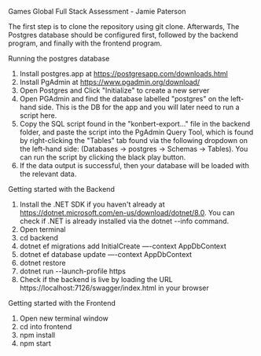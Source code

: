 Games Global Full Stack Assessment - Jamie Paterson

The first step is to clone the repository using git clone. Afterwards, The Postgres database should be configured first, followed by the backend program, and finally with the frontend program.

Running the postgres database
1) Install postgres.app at https://postgresapp.com/downloads.html
2) Install PgAdmin at https://www.pgadmin.org/download/
3) Open Postgres and Click "Initialize" to create a new server
4) Open PGAdmin and find the database labelled "postgres" on the left-hand side. This is the DB for the app and you will later need to run a script here.
5) Copy the SQL script found in the "konbert-export..." file in the backend folder, and paste the script into the PgAdmin Query Tool, which is found by right-clicking the "Tables" tab found via the following dropdown on the left-hand side: (Databases -> postgres -> Schemas -> Tables). You can run the script by clicking the black play button.
6) If the data output is successful, then your database will be loaded with the relevant data.

Getting started with the Backend 
1) Install the .NET SDK if you haven't already at https://dotnet.microsoft.com/en-us/download/dotnet/8.0. You can check if .NET is already installed via the dotnet --info command.
1) Open terminal
2) cd backend
3) dotnet ef migrations add InitialCreate —-context AppDbContext
4) dotnet ef database update —-context AppDbContext
5) dotnet restore
6) dotnet run --launch-profile https
7) Check if the backend is live by loading the URL https://localhost:7126/swagger/index.html in your browser

Getting started with the Frontend
1) Open new terminal window
2) cd into frontend
3) npm install
4) npm start
